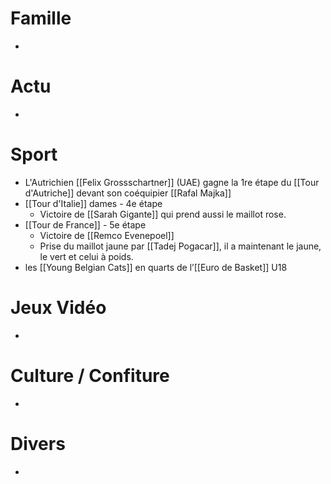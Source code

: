 # Famille
- 
# Actu
- 
# Sport
- L'Autrichien [[Felix Grossschartner]] (UAE) gagne la 1re étape du [[Tour d'Autriche]] devant son coéquipier [[Rafal Majka]]
- [[Tour d'Italie]] dames - 4e étape
	- Victoire de [[Sarah Gigante]] qui prend aussi le maillot rose.
- [[Tour de France]] - 5e étape
	- Victoire de [[Remco Evenepoel]] 
	- Prise du maillot jaune par [[Tadej Pogacar]], il a maintenant le jaune, le vert et celui à poids.
- les [[Young Belgian Cats]] en quarts de l’[[Euro de Basket]] U18
# Jeux Vidéo
- 
# Culture / Confiture
- 
# Divers
- 
